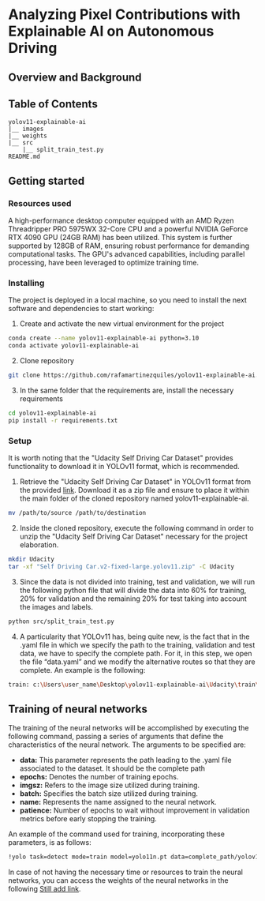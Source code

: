 # Analyzing Pixel Contributions with Explainable AI on Autonomous Driving


## Overview and Background


## Table of Contents
```
yolov11-explainable-ai
|__ images
|__ weights
|__ src
    |__ split_train_test.py
README.md
```

## Getting started

### Resources used
A high-performance desktop computer equipped with an AMD Ryzen Threadripper PRO 5975WX 32-Core CPU and a powerful NVIDIA GeForce RTX 4090 GPU (24GB RAM) has been utilized. This system is further supported by 128GB of RAM, ensuring robust performance for demanding computational tasks. The GPU's advanced capabilities, including parallel processing, have been leveraged to optimize training time.

### Installing
The project is deployed in a local machine, so you need to install the next software and dependencies to start working:

1. Create and activate the new virtual environment for the project

```bash
conda create --name yolov11-explainable-ai python=3.10
conda activate yolov11-explainable-ai
```

2. Clone repository

```bash
git clone https://github.com/rafamartinezquiles/yolov11-explainable-ai.git
```

3. In the same folder that the requirements are, install the necessary requirements

```bash
cd yolov11-explainable-ai
pip install -r requirements.txt
```

### Setup
It is worth noting that the "Udacity Self Driving Car Dataset" provides functionality to download it in YOLOv11 format, which is recommended.

1. Retrieve the "Udacity Self Driving Car Dataset" in YOLOv11 format from the provided [link](https://public.roboflow.com/object-detection/self-driving-car/2). Download it as a zip file and ensure to place it within the main folder of the cloned repository named yolov11-explainable-ai.

```bash
mv /path/to/source /path/to/destination
```

2. Inside the cloned repository, execute the following command in order to unzip the "Udacity Self Driving Car Dataset" necessary for the project elaboration.

```bash
mkdir Udacity
tar -xf "Self Driving Car.v2-fixed-large.yolov11.zip" -C Udacity
```

3. Since the data is not divided into training, test and validation, we will run the following python file that will divide the data into 60% for training, 20% for validation and the remaining 20% for test taking into account the images and labels.

```bash
python src/split_train_test.py
```

4. A particularity that YOLOv11 has, being quite new, is the fact that in the .yaml file in which we specify the path to the training, validation and test data, we have to specify the complete path. For it, in this step, we open the file “data.yaml” and we modify the alternative routes so that they are complete. An example is the following:
```bash
train: c:\Users\user_name\Desktop\yolov11-explainable-ai\Udacity\train\images
```

## Training of neural networks
The training of the neural networks will be accomplished by executing the following command, passing a series of arguments that define the characteristics of the neural network. The arguments to be specified are:

- **data:** This parameter represents the path leading to the .yaml file associated to the dataset. It should be the complete path
- **epochs:** Denotes the number of training epochs. 
- **imgsz:** Refers to the image size utilized during training.
- **batch:** Specifies the batch size utilized during training.
- **name:** Represents the name assigned to the neural network.
- **patience:** Number of epochs to wait without improvement in validation metrics before early stopping the training.

An example of the command used for training, incorporating these parameters, is as follows:

```bash
!yolo task=detect mode=train model=yolo11n.pt data=complete_path/yolov11-explainable-ai/SDC/data.yaml epochs=400 imgsz=640 batch=16 name=yolov11_models_n patience=10
```

In case of not having the necessary time or resources to train the neural networks, you can access the weights of the neural networks in the following [Still add link](https://upm365-my.sharepoint.com/:f:/g/personal/rafael_martinez_quiles_alumnos_upm_es/EglMEhA_I9pJgzHpK_QYVHgBIvmszjXRYUIuGxlIEJ-k9w?e=nVKcsS).